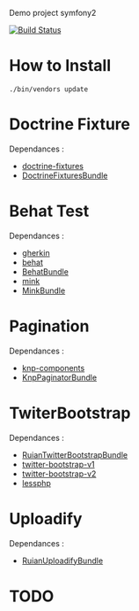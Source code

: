 Demo project symfony2

[![Build Status](https://secure.travis-ci.org/ruian/DemoProject.png)](http://travis-ci.org/ruian/DemoProject)

How to Install
==============

``` 
./bin/vendors update 
```

Doctrine Fixture
================

Dependances :

 * [doctrine-fixtures](http://github.com/doctrine/data-fixtures)
 * [DoctrineFixturesBundle](http://github.com/doctrine/DoctrineFixturesBundle)


Behat Test
==========

Dependances :
 
 * [gherkin](http://github.com/Behat/Gherkin)
 * [behat](http://github.com/Behat/Behat)
 * [BehatBundle](http://github.com/Behat/BehatBundle)
 * [mink](http://github.com/Behat/Mink)
 * [MinkBundle](http://github.com/Behat/MinkBundle)


Pagination
==========

Dependances : 
 
 * [knp-components](http://github.com/KnpLabs/knp-components)
 * [KnpPaginatorBundle](http://github.com/KnpLabs/KnpPaginatorBundle)


TwiterBootstrap
===============

Dependances :

 * [RuianTwitterBootstrapBundle](http://github.com/ruian/TwitterBootstrapBundle)
 * [twitter-bootstrap-v1](http://github.com/twitter/bootstrap)
 * [twitter-bootstrap-v2](http://github.com/twitter/bootstrap/tree/2.0-wip)
 * [lessphp](http://github.com/leafo/lessphp)

Uploadify
===============

Dependances :

 * [RuianUploadifyBundle](http://github.com/ruian/RuianUploadifyBundle)

TODO
====